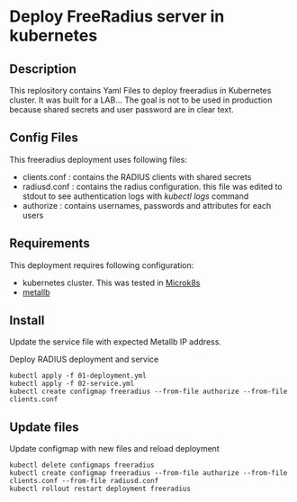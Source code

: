 # Deploy FreeRadius server in kubernetes

## Description
This replository contains Yaml Files to deploy freeradius in Kubernetes cluster.
It was built for a LAB... The goal is not to be used in production because shared secrets and user password are in clear text.

## Config Files
This freeradius deployment uses following files:
- clients.conf : contains the RADIUS clients with shared secrets
- radiusd.conf : contains the radius configuration. this file was edited to stdout to see authentication logs with *kubectl logs* command
- authorize : contains usernames, passwords and attributes for each users

## Requirements
This deployment requires following configuration:
- kubernetes cluster. This was tested in [Microk8s](https://github.com/stanislaspiron/microk8s_awx/blob/main/microk8s/microk8s_install.md)
- [metallb](https://github.com/stanislaspiron/microk8s_awx/blob/main/microk8s/install_metallb.md)

## Install 
Update the service file with expected Metallb IP address.


Deploy RADIUS deployment and service
```
kubectl apply -f 01-deployment.yml 
kubectl apply -f 02-service.yml 
kubectl create configmap freeradius --from-file authorize --from-file clients.conf 
```

## Update files
Update configmap with new files and reload deployment
```
kubectl delete configmaps freeradius 
kubectl create configmap freeradius --from-file authorize --from-file clients.conf --from-file radiusd.conf
kubectl rollout restart deployment freeradius 
```
